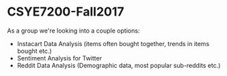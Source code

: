 # CSYE7200-Fall2017

As a group we're looking into a couple options:

* Instacart Data Analysis (items often bought together, trends in items bought etc.)
* Sentiment Analysis for Twitter
* Reddit Data Analysis (Demographic data, most popular sub-reddits etc.)
